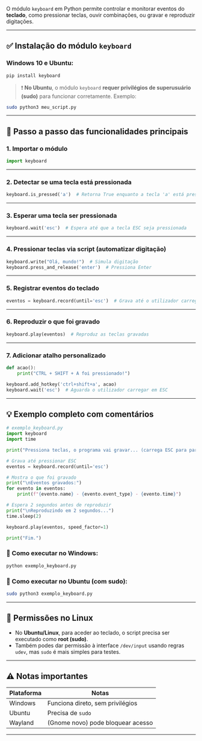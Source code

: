 O módulo `keyboard` em Python permite controlar e monitorar eventos do **teclado**, como pressionar teclas, ouvir combinações, ou gravar e reproduzir digitações.

---

## ✅ **Instalação do módulo `keyboard`**

### Windows 10 e Ubuntu:

```bash
pip install keyboard
```

> ❗ **No Ubuntu**, o módulo `keyboard` **requer privilégios de superusuário (sudo)** para funcionar corretamente.
> Exemplo:

```bash
sudo python3 meu_script.py
```

---

## 🧠 **Passo a passo das funcionalidades principais**

### 1. **Importar o módulo**

```python
import keyboard
```

---

### 2. **Detectar se uma tecla está pressionada**

```python
keyboard.is_pressed('a')  # Retorna True enquanto a tecla 'a' está pressionada
```

---

### 3. **Esperar uma tecla ser pressionada**

```python
keyboard.wait('esc')  # Espera até que a tecla ESC seja pressionada
```

---

### 4. **Pressionar teclas via script (automatizar digitação)**

```python
keyboard.write("Olá, mundo!")  # Simula digitação
keyboard.press_and_release('enter')  # Pressiona Enter
```

---

### 5. **Registrar eventos do teclado**

```python
eventos = keyboard.record(until='esc')  # Grava até o utilizador carregar em ESC
```

---

### 6. **Reproduzir o que foi gravado**

```python
keyboard.play(eventos)  # Reproduz as teclas gravadas
```

---

### 7. **Adicionar atalho personalizado**

```python
def acao():
    print("CTRL + SHIFT + A foi pressionado!")

keyboard.add_hotkey('ctrl+shift+a', acao)
keyboard.wait('esc')  # Aguarda o utilizador carregar em ESC
```

---

## 💡 Exemplo completo com comentários

```python
# exemplo_keyboard.py
import keyboard
import time

print("Pressiona teclas, o programa vai gravar... (carrega ESC para parar)")

# Grava até pressionar ESC
eventos = keyboard.record(until='esc')

# Mostra o que foi gravado
print("\nEventos gravados:")
for evento in eventos:
    print(f"{evento.name} - {evento.event_type} - {evento.time}")

# Espera 2 segundos antes de reproduzir
print("\nReproduzindo em 2 segundos...")
time.sleep(2)

keyboard.play(eventos, speed_factor=1)

print("Fim.")
```

### 💾 Como executar no Windows:

```bash
python exemplo_keyboard.py
```

### 🐧 Como executar no Ubuntu (com sudo):

```bash
sudo python3 exemplo_keyboard.py
```

---

## 🔐 Permissões no Linux

* No **Ubuntu/Linux**, para aceder ao teclado, o script precisa ser executado como **root (sudo)**.
* Também podes dar permissão à interface `/dev/input` usando regras `udev`, mas `sudo` é mais simples para testes.

---

## ⚠️ Notas importantes

| Plataforma | Notas                             |
| ---------- | --------------------------------- |
| Windows    | Funciona direto, sem privilégios  |
| Ubuntu     | Precisa de `sudo`                 |
| Wayland    | (Gnome novo) pode bloquear acesso |

---
